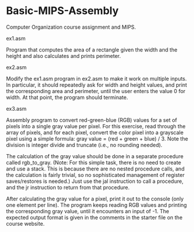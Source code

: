 # Basic-MIPS-Assembly

Computer Organization course assignment and MIPS.

ex1.asm

Program that computes the area of a rectangle given the width and the height and also calculates and prints perimeter.

ex2.asm

Modify the ex1.asm program in ex2.asm to make it work on multiple inputs. In particular, it should repeatedly ask for width and height values, and print the corresponding area and perimeter, until the user enters the value 0 for width. At that point, the program should terminate. 

ex3.asm

Assembly program to convert red-green-blue (RGB) values for a set of pixels into a single gray value per pixel.
For this exercise, read through the array of pixels, and for each pixel, convert the color pixel into a grayscale pixel using a simple formula: gray value = (red + green + blue) / 3. Note the division is integer divide and truncate (i.e., no rounding needed).

The calculation of the gray value should be done in a separate procedure called rgb_to_gray. (Note: For this simple task, there is no need to create and use a stack. This is because there are no nested procedure calls, and the calculation is fairly trivial, so no sophisticated management of register saves/restores is needed.) Just use the jal instruction to call a procedure, and the jr instruction to return from that procedure.

After calculating the gray value for a pixel, print it out to the console (only one element per line). The program keeps reading RGB values and printing the corresponding gray value, until it encounters an input of -1. The expected output format is given in the comments in the starter file on the course website.

